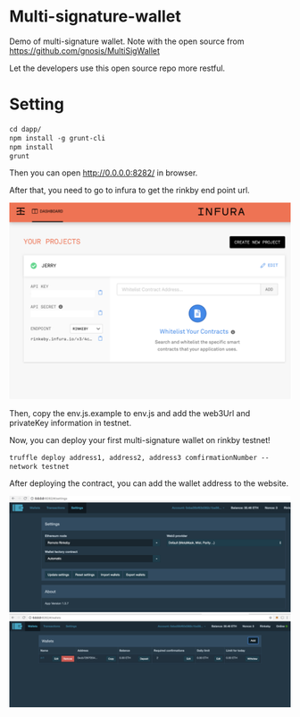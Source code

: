 # Multi-signature-wallet
Demo of multi-signature wallet.
Note with the open source from https://github.com/gnosis/MultiSigWallet

Let the developers use this open source repo more restful.

# Setting
```
cd dapp/
npm install -g grunt-cli
npm install
grunt
```
Then you can open http://0.0.0.0:8282/ in browser.

After that, you need to go to infura to get the rinkby end point url.

![infura](images/infura.png)

Then, copy the env.js.example to env.js and add the web3Url and privateKey information in testnet.

Now, you can deploy your first multi-signature wallet on rinkby testnet!

```
truffle deploy address1, address2, address3 comfirmationNumber --network testnet
```

After deploying the contract, you can add the wallet address to the website.

![](images/setting.png)
![](images/new-wallet.png)
